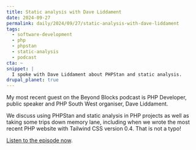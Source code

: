 ```yaml
---
title: Static analysis with Dave Liddament
date: 2024-09-27
permalink: daily/2024/09/27/static-analysis-with-dave-liddament
tags:
  - software-development
  - php
  - phpstan
  - static-analysis
  - podcast
cta: ~
snippet: |
  I spoke with Dave Liddament about PHPStan and static analysis.
drupal_planet: true
---
```


My most recent guest on the Beyond Blocks podcast is PHP Developer, public speaker and PHP South West organiser, Dave Liddament.

We discuss using PHPStan and static analysis in PHP projects as well as taking some trips down memory lane, including when we wrote the most recent PHP website with Tailwind CSS version 0.4. That is not a typo!

[Listen to the episode now][0].

[0]: {{site.url}}/podcast/22-dave-liddament
